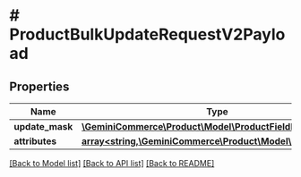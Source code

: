 # # ProductBulkUpdateRequestV2Payload


## Properties


Name | Type | Description | Notes
------------ | ------------- | ------------- | -------------
**update_mask**| [**\GeminiCommerce\Product\Model\ProductFieldMask**](ProductFieldMask.md) |   | [optional]
**attributes**| [**array<string,\GeminiCommerce\Product\Model\ProtobufAny>**](ProtobufAny.md) |   | [optional]


[[Back to Model list]](../../README.md#models) [[Back to API list]](../../README.md#endpoints) [[Back to README]](../../README.md)